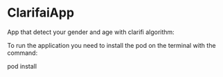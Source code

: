 # ClarifaiApp
App that detect your gender and age with clarifi algorithm:

To run the application you need to install the pod on the terminal with the command:

pod install
